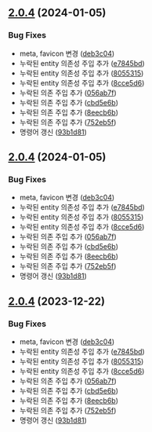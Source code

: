 ## [2.0.4](https://github.com/Karsei/ts-discord-sudalbot/compare/2.0.3...2.0.4) (2024-01-05)


### Bug Fixes

* meta, favicon 변경 ([deb3c04](https://github.com/Karsei/ts-discord-sudalbot/commit/deb3c04721497a9e1ad0d53bd12a1b3b2b3c6853))
* 누락된 entity 의존성 주입 추가 ([e7845bd](https://github.com/Karsei/ts-discord-sudalbot/commit/e7845bd9dcc69c2ee8ceb1cda921e7f3bdb27042))
* 누락된 entity 의존성 주입 추가 ([8055315](https://github.com/Karsei/ts-discord-sudalbot/commit/8055315b4f1d98a6ebcda12d3a97a76b1d7143df))
* 누락된 entity 의존성 주입 추가 ([8cce5d6](https://github.com/Karsei/ts-discord-sudalbot/commit/8cce5d6016dc6007d504d45ff8f3487940a75a5f))
* 누락된 의존 주입 추가 ([056ab7f](https://github.com/Karsei/ts-discord-sudalbot/commit/056ab7fcca019f3d70a4874aefbeefafb572c023))
* 누락된 의존 주입 추가 ([cbd5e6b](https://github.com/Karsei/ts-discord-sudalbot/commit/cbd5e6b7a567627bbc993c1a88232abb739b9f51))
* 누락된 의존 주입 추가 ([8eecb6b](https://github.com/Karsei/ts-discord-sudalbot/commit/8eecb6b3f9da3c1332cbf4b5bf7877fdc920c39c))
* 누락된 의존 주입 추가 ([752eb5f](https://github.com/Karsei/ts-discord-sudalbot/commit/752eb5f8de691125fc85bba21a325bc7ace1c824))
* 명령어 갱신 ([93b1d81](https://github.com/Karsei/ts-discord-sudalbot/commit/93b1d818348f438e53a1821de10d5450b4d2c2d7))

## [2.0.4](https://github.com/Karsei/ts-discord-sudalbot/compare/2.0.3...2.0.4) (2024-01-05)


### Bug Fixes

* meta, favicon 변경 ([deb3c04](https://github.com/Karsei/ts-discord-sudalbot/commit/deb3c04721497a9e1ad0d53bd12a1b3b2b3c6853))
* 누락된 entity 의존성 주입 추가 ([e7845bd](https://github.com/Karsei/ts-discord-sudalbot/commit/e7845bd9dcc69c2ee8ceb1cda921e7f3bdb27042))
* 누락된 entity 의존성 주입 추가 ([8055315](https://github.com/Karsei/ts-discord-sudalbot/commit/8055315b4f1d98a6ebcda12d3a97a76b1d7143df))
* 누락된 entity 의존성 주입 추가 ([8cce5d6](https://github.com/Karsei/ts-discord-sudalbot/commit/8cce5d6016dc6007d504d45ff8f3487940a75a5f))
* 누락된 의존 주입 추가 ([056ab7f](https://github.com/Karsei/ts-discord-sudalbot/commit/056ab7fcca019f3d70a4874aefbeefafb572c023))
* 누락된 의존 주입 추가 ([cbd5e6b](https://github.com/Karsei/ts-discord-sudalbot/commit/cbd5e6b7a567627bbc993c1a88232abb739b9f51))
* 누락된 의존 주입 추가 ([8eecb6b](https://github.com/Karsei/ts-discord-sudalbot/commit/8eecb6b3f9da3c1332cbf4b5bf7877fdc920c39c))
* 누락된 의존 주입 추가 ([752eb5f](https://github.com/Karsei/ts-discord-sudalbot/commit/752eb5f8de691125fc85bba21a325bc7ace1c824))
* 명령어 갱신 ([93b1d81](https://github.com/Karsei/ts-discord-sudalbot/commit/93b1d818348f438e53a1821de10d5450b4d2c2d7))

## [2.0.4](https://github.com/Karsei/ts-discord-sudalbot/compare/2.0.3...2.0.4) (2023-12-22)


### Bug Fixes

* meta, favicon 변경 ([deb3c04](https://github.com/Karsei/ts-discord-sudalbot/commit/deb3c04721497a9e1ad0d53bd12a1b3b2b3c6853))
* 누락된 entity 의존성 주입 추가 ([e7845bd](https://github.com/Karsei/ts-discord-sudalbot/commit/e7845bd9dcc69c2ee8ceb1cda921e7f3bdb27042))
* 누락된 entity 의존성 주입 추가 ([8055315](https://github.com/Karsei/ts-discord-sudalbot/commit/8055315b4f1d98a6ebcda12d3a97a76b1d7143df))
* 누락된 entity 의존성 주입 추가 ([8cce5d6](https://github.com/Karsei/ts-discord-sudalbot/commit/8cce5d6016dc6007d504d45ff8f3487940a75a5f))
* 누락된 의존 주입 추가 ([056ab7f](https://github.com/Karsei/ts-discord-sudalbot/commit/056ab7fcca019f3d70a4874aefbeefafb572c023))
* 누락된 의존 주입 추가 ([cbd5e6b](https://github.com/Karsei/ts-discord-sudalbot/commit/cbd5e6b7a567627bbc993c1a88232abb739b9f51))
* 누락된 의존 주입 추가 ([8eecb6b](https://github.com/Karsei/ts-discord-sudalbot/commit/8eecb6b3f9da3c1332cbf4b5bf7877fdc920c39c))
* 누락된 의존 주입 추가 ([752eb5f](https://github.com/Karsei/ts-discord-sudalbot/commit/752eb5f8de691125fc85bba21a325bc7ace1c824))
* 명령어 갱신 ([93b1d81](https://github.com/Karsei/ts-discord-sudalbot/commit/93b1d818348f438e53a1821de10d5450b4d2c2d7))
